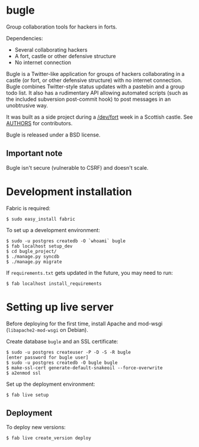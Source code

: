 # bugle

Group collaboration tools for hackers in forts.

Dependencies:

- Several collaborating hackers
- A fort, castle or other defensive structure
- No internet connection

Bugle is a Twitter-like application for groups of hackers collaborating in a 
castle (or fort, or other defensive structure) with no internet connection.
Bugle combines Twitter-style status updates with a pastebin and a group todo
list. It also has a rudimentary API allowing automated scripts (such as the 
included subversion post-commit hook) to post messages in an unobtrusive way.

It was built as a side project during a [/dev/fort](http://devfort.com/) week 
in a Scottish castle. See [AUTHORS](AUTHORS.txt) for contributors.

Bugle is released under a BSD license.

## Important note

Bugle isn't secure (vulnerable to CSRF) and doesn't scale.

# Development installation

Fabric is required:
    
    $ sudo easy_install fabric

To set up a development environment:

    $ sudo -u postgres createdb -O `whoami` bugle
    $ fab localhost setup_dev 
    $ cd bugle_project/
    $ ./manage.py syncdb
    $ ./manage.py migrate

If ``requirements.txt`` gets updated in the future, you may need to run:

    $ fab localhost install_requirements

# Setting up live server

Before deploying for the first time, install Apache and mod-wsgi 
(``libapache2-mod-wsgi`` on Debian).

Create database ``bugle`` and an SSL certificate:

    $ sudo -u postgres createuser -P -D -S -R bugle
    [enter password for bugle user]
    $ sudo -u postgres createdb -O bugle bugle
    $ make-ssl-cert generate-default-snakeoil --force-overwrite
    $ a2enmod ssl

Set up the deployment environment:

    $ fab live setup

## Deployment

To deploy new versions:

    $ fab live create_version deploy
